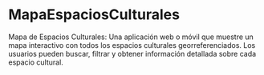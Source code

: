 # MapaEspaciosCulturales
Mapa de Espacios Culturales: Una aplicación web o móvil que muestre un mapa interactivo con todos los espacios culturales georreferenciados.
Los usuarios pueden buscar, filtrar y obtener información detallada sobre cada espacio cultural. 
